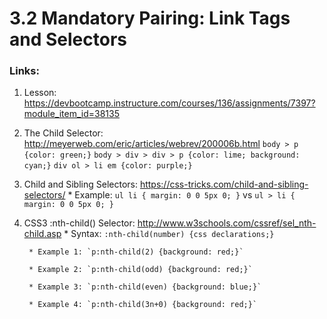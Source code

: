 # 3.2 Mandatory Pairing: Link Tags and Selectors

### Links:
1. Lesson: https://devbootcamp.instructure.com/courses/136/assignments/7397?module_item_id=38135

2. The Child Selector: http://meyerweb.com/eric/articles/webrev/200006b.html
    `body > p {color: green;}`
    `body > div > div > p {color: lime; background: cyan;}`
    `div ol > li em {color: purple;}`

3. Child and Sibling Selectors: https://css-tricks.com/child-and-sibling-selectors/
        * Example: `ul li { margin: 0 0 5px 0; }` vs `ul > li { margin: 0 0 5px 0; }`

4. CSS3 :nth-child() Selector: http://www.w3schools.com/cssref/sel_nth-child.asp
        * Syntax: `:nth-child(number) {css declarations;}`

        * Example 1: `p:nth-child(2) {background: red;}`

        * Example 2: `p:nth-child(odd) {background: red;}`

        * Example 3: `p:nth-child(even) {background: blue;}`

        * Example 4: `p:nth-child(3n+0) {background: red;}`
